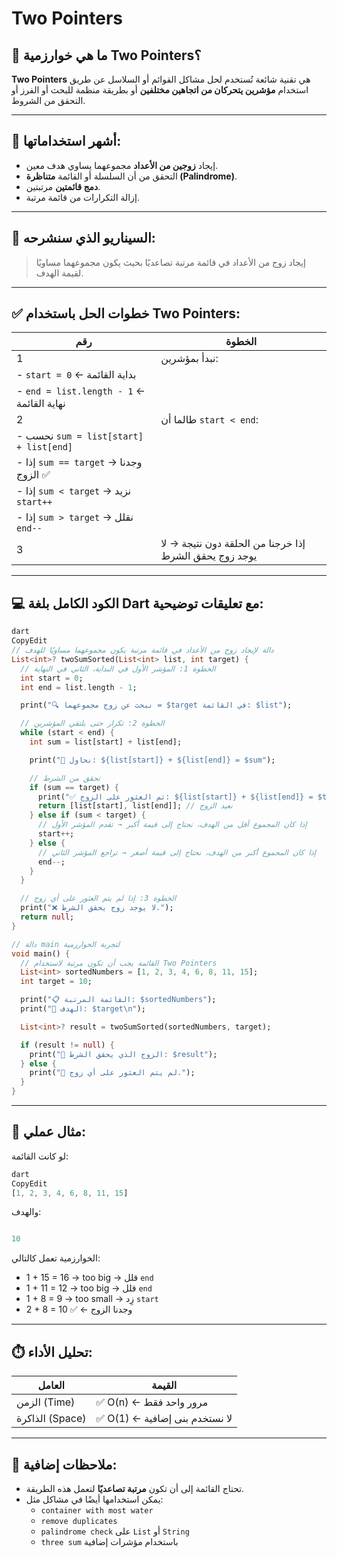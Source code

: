 # Two Pointers

## 🧭 ما هي خوارزمية Two Pointers؟

**Two Pointers** هي تقنية شائعة تُستخدم لحل مشاكل القوائم أو السلاسل عن طريق استخدام **مؤشرين يتحركان من اتجاهين مختلفين** أو بطريقة منظمة للبحث أو الفرز أو التحقق من الشروط.

---

## 🎯 أشهر استخداماتها:

- إيجاد **زوجين من الأعداد** مجموعهما يساوي هدف معين.
- التحقق من أن السلسلة أو القائمة **متناظرة (Palindrome)**.
- **دمج قائمتين** مرتبتين.
- إزالة التكرارات من قائمة مرتبة.

---

## 📌 السيناريو الذي سنشرحه:

> إيجاد زوج من الأعداد في قائمة مرتبة تصاعديًا بحيث يكون مجموعهما مساويًا لقيمة الهدف.
> 

---

## ✅ خطوات الحل باستخدام Two Pointers:

| رقم | الخطوة |
| --- | --- |
| 1 | نبدأ بمؤشرين: |
| - `start = 0` ← بداية القائمة |  |
| - `end = list.length - 1` ← نهاية القائمة |  |
| 2 | طالما أن `start < end`: |
| - نحسب `sum = list[start] + list[end]` |  |
| - إذا `sum == target` → وجدنا الزوج ✅ |  |
| - إذا `sum < target` → نزيد `start++` |  |
| - إذا `sum > target` → نقلل `end--` |  |
| 3 | إذا خرجنا من الحلقة دون نتيجة → لا يوجد زوج يحقق الشرط |

---

## 💻 الكود الكامل بلغة Dart مع تعليقات توضيحية:

```dart
dart
CopyEdit
// دالة لإيجاد زوج من الأعداد في قائمة مرتبة يكون مجموعهما مساويًا للهدف
List<int>? twoSumSorted(List<int> list, int target) {
  // الخطوة 1: المؤشر الأول في البداية، الثاني في النهاية
  int start = 0;
  int end = list.length - 1;

  print("🔍 نبحث عن زوج مجموعهما = $target في القائمة: $list");

  // الخطوة 2: تكرار حتى يلتقي المؤشرين
  while (start < end) {
    int sum = list[start] + list[end];

    print("📌 نحاول: ${list[start]} + ${list[end]} = $sum");

    // تحقق من الشرط
    if (sum == target) {
      print("✅ تم العثور على الزوج: ${list[start]} + ${list[end]} = $target");
      return [list[start], list[end]]; // نعيد الزوج
    } else if (sum < target) {
      // إذا كان المجموع أقل من الهدف، نحتاج إلى قيمة أكبر → تقدم المؤشر الأول
      start++;
    } else {
      // إذا كان المجموع أكبر من الهدف، نحتاج إلى قيمة أصغر → تراجع المؤشر الثاني
      end--;
    }
  }

  // الخطوة 3: إذا لم يتم العثور على أي زوج
  print("❌ لا يوجد زوج يحقق الشرط.");
  return null;
}

// دالة main لتجربة الخوارزمية
void main() {
  // القائمة يجب أن تكون مرتبة لاستخدام Two Pointers
  List<int> sortedNumbers = [1, 2, 3, 4, 6, 8, 11, 15];
  int target = 10;

  print("📋 القائمة المرتبة: $sortedNumbers");
  print("🎯 الهدف: $target\n");

  List<int>? result = twoSumSorted(sortedNumbers, target);

  if (result != null) {
    print("🔗 الزوج الذي يحقق الشرط: $result");
  } else {
    print("🚫 لم يتم العثور على أي زوج.");
  }
}

```

---

## 🧪 مثال عملي:

لو كانت القائمة:

```dart
dart
CopyEdit
[1, 2, 3, 4, 6, 8, 11, 15]

```

والهدف:

```dart

10

```

الخوارزمية تعمل كالتالي:

- 1 + 15 = 16 → too big → قلل `end`
- 1 + 11 = 12 → too big → قلل `end`
- 1 + 8 = 9 → too small → زِد `start`
- 2 + 8 = 10 ✅ ← وجدنا الزوج

---

## ⏱️ تحليل الأداء:

| العامل | القيمة |
| --- | --- |
| الزمن (Time) | ✅ O(n) ← مرور واحد فقط |
| الذاكرة (Space) | ✅ O(1) ← لا نستخدم بنى إضافية |

---

## 📘 ملاحظات إضافية:

- تحتاج القائمة إلى أن تكون **مرتبة تصاعديًا** لتعمل هذه الطريقة.
- يمكن استخدامها أيضًا في مشاكل مثل:
    - `container with most water`
    - `remove duplicates`
    - `palindrome check` على `List` أو `String`
    - `three sum` باستخدام مؤشرات إضافية